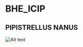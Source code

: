 # BHE_ICIP

## PIPISTRELLUS NANUS
![Alt text](https://i.postimg.cc/CMnJ7wc0/Input-6484-1024-2048.png "PIPISTRELLUS NANUS")
